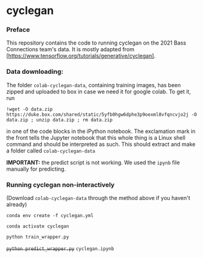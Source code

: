 # cyclegan

### Preface

This repository contains the code to running cyclegan on the 2021 Bass Connections team's data. It is mostly adapted from [https://www.tensorflow.org/tutorials/generative/cyclegan].

### Data downloading:

The folder `colab-cyclegan-data`, containing training images, has been zipped and uploaded to box in case we need it for google colab. To get it, run

`!wget -O data.zip https://duke.box.com/shared/static/5yfb0hgw6dphe3p9oexml8vfqncvjo2j -O data.zip ; unzip data.zip ; rm data.zip`

in one of the code blocks in the iPython notebook. The exclamation mark in the front tells the Jupyter notebook that this whole thing is a Linux shell command and should be interpreted as such. This should extract and make a folder called `colab-cyclegan-data`

<!-- The `.ipynb` notebook was used for debugging. The Python scripts adapted from the notebooks were what were run ultimately. -->
**IMPORTANT:** the predict script is not working. We used the `ipynb` file manually for predicting.

### Running cyclegan non-interactively

(Download `colab-cyclegan-data` through the method above if you haven't already)

`conda env create -f cyclegan.yml`

`conda activate cyclegan`

`python train_wrapper.py`

~~`python predict_wrapper.py`~~ `cyclegan.ipynb`
